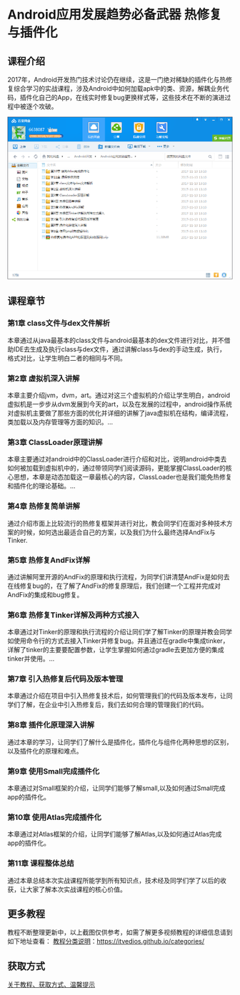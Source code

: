 # Android应用发展趋势必备武器 热修复与插件化

## 课程介绍

2017年，Android开发热门技术讨论仍在继续，这是一门绝对稀缺的插件化与热修复综合学习的实战课程，涉及Android中如何加载apk中的类、资源，解耦业务代码，插件化自己的App，在线实时修复bug更换样式等，这些技术在不断的演进过程中被逐个攻破。

![](img/Android热修复与插件化.png)

## 课程章节

### 第1章 class文件与dex文件解析

本章通过从java最基本的class文件与android最基本的dex文件进行对比，并不借助IDE去生成及执行class与dex文件，通过讲解class与dex的手动生成，执行， 格式对比，让学生明白二者的相同与不同。

### 第2章 虚拟机深入讲解

本章主要介绍jvm，dvm，art。通过对这三个虚拟机的介绍让学生明白，android虚拟机是一步步从dvm发展到今天的art，以及在发展的过程中，android操作系统对虚拟机主要做了那些方面的优化并详细的讲解了java虚拟机在结构，编译流程，类加载以及内存管理等方面的知识。...

### 第3章 ClassLoader原理讲解

本章主要通过对android中的ClassLoader进行介绍和对比，说明android中类去如何被加载到虚拟机中的，通过带领同学们阅读源码，更能掌握ClassLoader的核心思想，本章是动态加载这一章最核心的内容，ClassLoader也是我们能免热修复和插件化的理论基础。...

### 第4章 热修复简单讲解

通过介绍市面上比较流行的热修复框架并进行对比，教会同学们在面对多种技术方案的时候，如何选出最适合自己的方案，以及我们为什么最终选择AndFix与Tinker.

### 第5章 热修复AndFix详解

通过讲解阿里开源的AndFix的原理和执行流程，为同学们讲清楚AndFix是如何去在线修复bug的，在了解了AndFix的修复原理后，我们创建一个工程并完成对AndFix的集成和bug修复。

### 第6章 热修复Tinker详解及两种方式接入

本章通过对Tinker的原理和执行流程的介绍让同们学了解Tinker的原理并教会同学如使用命令行的方式去接入Tinker并修复bug。并且通过在gradle中集成tinker，详解了tinker的主要要配置参数，让学生掌握如何通过gradle去更加方便的集成tinker并使用。...

### 第7章 引入热修复后代码及版本管理

本章通过介绍在项目中引入热修复技术后，如何管理我们的代码及版本发布，让同学们了解，在企业中引入热修复后，我们去如何合理的管理我们的代码。

### 第8章 插件化原理深入讲解

通过本章的学习，让同学们了解什么是插件化，插件化与组件化两种思想的区别，以及插件化的原理和难点。

### 第9章 使用Small完成插件化

本章通过对Small框架的介绍，让同学们能够了解small,以及如何通过Small完成app的插件化。

### 第10章 使用Atlas完成插件化

本章通过对Atlas框架的介绍，让同学们能够了解Atlas,以及如何通过Atlas完成app的插件化。

### 第11章 课程整体总结

通过本章总结本次实战课程所能学到所有知识点，技术经及同学们学了以后的收获，让大家了解本次实战课程的核心价值。

## 更多教程

教程不断整理更新中，以上截图仅供参考，如需了解更多视频教程的详细信息请到如下地址查看：
[教程分类说明](https://itvedios.github.io/categories/)：<https://itvedios.github.io/categories/>

## 获取方式

[关于教程、获取方式、温馨提示](https://itvedios.github.io/about/)
